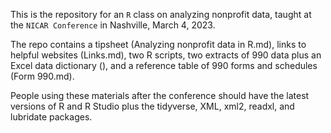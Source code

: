 This is the repository for an <code>R</code> class on analyzing nonprofit data, taught at the <code>NICAR Conference</code> in Nashville, March 4, 2023. 

The repo contains a tipsheet (Analyzing nonprofit data in R.md), links to helpful websites (Links.md), two R scripts, two extracts of 990 data plus an Excel data dictionary (), and a reference table of 990 forms and schedules (Form 990.md).

People using these materials after the conference should have the latest versions of R and R Studio plus the tidyverse, XML, xml2, readxl, and lubridate packages.
